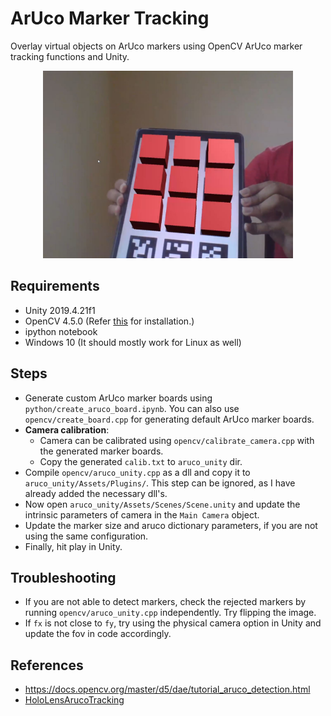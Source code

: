 # ArUco Marker Tracking

Overlay virtual objects on ArUco markers using OpenCV ArUco marker tracking functions and Unity.

<p align="center">
  <img src="https://github.com/sam575/ar-marker-or-point-cloud/blob/master/images/marker_cube.JPG" width="400"/>
</p>


## Requirements
* Unity 2019.4.21f1
* OpenCV 4.5.0 (Refer [this](https://learnopencv.com/install-opencv-on-windows/) for installation.)
* ipython notebook
* Windows 10 (It should mostly work for Linux as well)

## Steps
* Generate custom ArUco marker boards using `python/create_aruco_board.ipynb`. You can also use `opencv/create_board.cpp` for generating default ArUco marker boards.
* **Camera calibration**:
  * Camera can be calibrated using `opencv/calibrate_camera.cpp` with the generated marker boards.
  * Copy the generated `calib.txt` to `aruco_unity` dir.
* Compile `opencv/aruco_unity.cpp` as a dll and copy it to `aruco_unity/Assets/Plugins/`. This step can be ignored, as I have already added the necessary dll's.
* Now open `aruco_unity/Assets/Scenes/Scene.unity` and update the intrinsic parameters of camera in the `Main Camera` object.
* Update the marker size and aruco dictionary parameters, if you are not using the same configuration.
* Finally, hit play in Unity.

## Troubleshooting
* If you are not able to detect markers, check the rejected markers by running `opencv/aruco_unity.cpp` independently. Try flipping the image.
* If `fx` is not close to `fy`, try using the physical camera option in Unity and update the fov in code accordingly.

## References
* https://docs.opencv.org/master/d5/dae/tutorial_aruco_detection.html
* [HoloLensArucoTracking](https://github.com/KeyMaster-/HoloLensArucoTracking)
